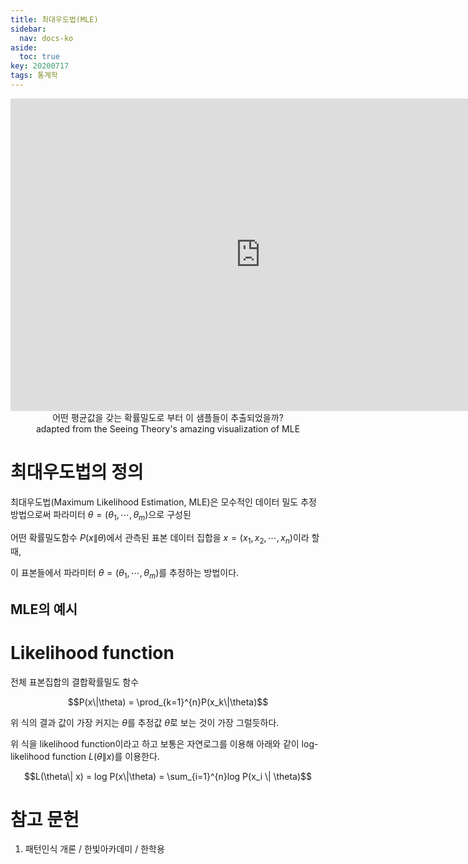 ```yaml
---
title: 최대우도법(MLE)
sidebar:
  nav: docs-ko
aside:
  toc: true
key: 20200717
tags: 통계학
---
```


<p align = "center">
     <iframe width ="800" height = "500" src="https://angeloyeo.github.io/p5/2020-07-17-MLE_preview/" frameborder = "0"></iframe>
     <br>
     어떤 평균값을 갖는 확률밀도로 부터 이 샘플들이 추출되었을까?
     <br>
     adapted from the Seeing Theory's amazing visualization of MLE
</p>


# 최대우도법의 정의

최대우도법(Maximum Likelihood Estimation, MLE)은 모수적인 데이터 밀도 추정 방법으로써 파라미터 $\theta = (\theta_1, \cdots, \theta_m)$으로 구성된 

어떤 확률밀도함수 $P(x\|\theta)$에서 관측된 표본 데이터 집합을 $x = (x_1, x_2, \cdots, x_n)$이라 할 때,

이 표본들에서 파라미터 $\theta = (\theta_1, \cdots, \theta_m)$를 추정하는 방법이다.

## MLE의 예시

# Likelihood function

전체 표본집합의 결합확률밀도 함수

$$P(x\|\theta) = \prod_{k=1}^{n}P(x_k\|\theta)$$

위 식의 결과 값이 가장 커지는 $\theta$를 추정값 $\hat{\theta}$로 보는 것이 가장 그럴듯하다.

위 식을 likelihood function이라고 하고 보통은 자연로그를 이용해 아래와 같이 log-likelihood function $L(\theta \| x)$를 이용한다.

$$L(\theta\| x) = log P(x\|\theta) = \sum_{i=1}^{n}log P(x_i \| \theta)$$

# 참고 문헌

1. 패턴인식 개론 / 한빛아카데미 / 한학용